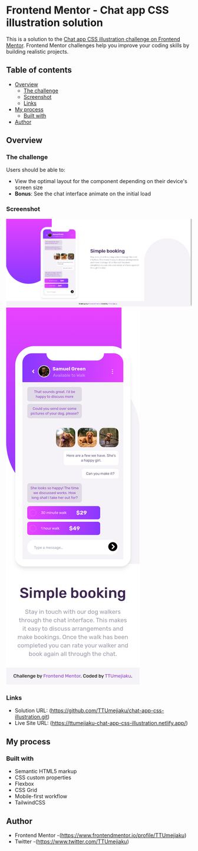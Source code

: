 # Frontend Mentor - Chat app CSS illustration solution

This is a solution to the [Chat app CSS illustration challenge on Frontend Mentor](https://www.frontendmentor.io/challenges/chat-app-css-illustration-O5auMkFqY). Frontend Mentor challenges help you improve your coding skills by building realistic projects.

## Table of contents

- [Overview](#overview)
  - [The challenge](#the-challenge)
  - [Screenshot](#screenshot)
  - [Links](#links)
- [My process](#my-process)
  - [Built with](#built-with)
- [Author](#author)

## Overview

### The challenge

Users should be able to:

- View the optimal layout for the component depending on their device's screen size
- **Bonus**: See the chat interface animate on the initial load

### Screenshot

![](./design/MyDesign/Desktop-View__Chat-App-CSS-Illustration.png)
![](./design/MyDesign/Mobile-View__Chat-App-CSS-Illustration.png)

### Links

- Solution URL: (https://github.com/TTUmejiaku/chat-app-css-illustration.git)
- Live Site URL: (https://ttumejiaku-chat-app-css-illustration.netlify.app/)

## My process

### Built with

- Semantic HTML5 markup
- CSS custom properties
- Flexbox
- CSS Grid
- Mobile-first workflow
- TailwindCSS

## Author

- Frontend Mentor -(https://www.frontendmentor.io/profile/TTUmejiaku)
- Twitter -(https://www.twitter.com/TTUmejiaku)
